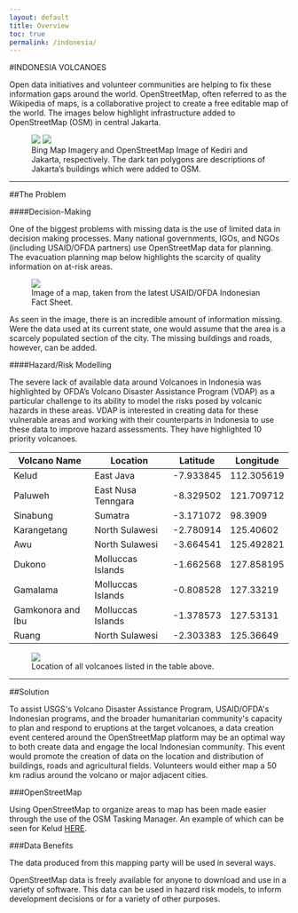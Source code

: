 ```yaml
---
layout: default 
title: Overview
toc: true
permalink: /indonesia/
---
```


#INDONESIA VOLCANOES

Open data initiatives and volunteer communities are helping to fix these information gaps around the world. OpenStreetMap, often referred to as the Wikipedia of maps, is a collaborative project to create a free editable map of the world. The images below highlight infrastructure added to OpenStreetMap (OSM) in central Jakarta.

<figure class="half">
	<img src="../images/overview/osm2ge.png">
	<img src="../images/overview/osm2ge2.png">
	<figcaption>Bing Map Imagery and OpenStreetMap Image of Kediri and Jakarta, respectively. The dark tan polygons are descriptions of Jakarta’s buildings which were added to OSM.</figcaption>
</figure>

-----

##The Problem

####Decision-Making

One of the biggest problems with missing data is the use of limited data in decision making processes. Many national governments, IGOs, and NGOs (including USAID/OFDA partners) use OpenStreetMap data for planning. The evacuation planning map below highlights the scarcity of quality information on at-risk areas.

<figure>
	<img src="../images/overview/harlan.png">
	<figcaption>Image of a map, taken from the latest USAID/OFDA Indonesian Fact Sheet.</figcaption>
</figure>

As seen in the image, there is an incredible amount of information missing. Were the data used at its current state, one would assume that the area is a scarcely populated section of the city. The missing buildings and roads, however, can be added.

####Hazard/Risk Modelling

The severe lack of available data around Volcanoes in Indonesia was highlighted by OFDA’s Volcano Disaster Assistance Program (VDAP) as a particular challenge to its ability to model the risks posed by volcanic hazards in these areas. VDAP is interested in creating data for these vulnerable areas and working with their counterparts in Indonesia to use these data to improve hazard assessments. They have highlighted 10 priority volcanoes.

<ol></ol>

<table>
  <thead>
    <tr>
      <th>Volcano Name</th>
      <th>Location</th>
      <th>Latitude</th>
      <th>Longitude</th>
    </tr>
  </thead>
  <tbody>
    <tr>
      <td>Kelud</td>
      <td>East Java</td>
      <td>-7.933845</td>
      <td>112.305619</td>
    </tr>
    <tr>
      <td>Paluweh</td>
      <td>East Nusa Tenngara</td>
      <td>-8.329502</td>
      <td>121.709712</td>
    </tr>
    <tr>
      <td>Sinabung</td>
      <td>Sumatra</td>
      <td>-3.171072</td>
      <td>98.3909</td>
    </tr>
    <tr>
      <td>Karangetang</td>
      <td>North Sulawesi</td>
      <td>-2.780914</td>
      <td>125.40602</td>
    </tr>
    <tr>
      <td>Awu</td>
      <td>North Sulawesi</td>
      <td>-3.664541</td>
      <td>125.492821</td>
    </tr>
    <tr>
      <td>Dukono</td>
      <td>Molluccas Islands</td>
      <td>-1.662568</td>
      <td>127.858195</td>
    </tr>
    <tr>
      <td>Gamalama</td>
      <td>Molluccas Islands</td>
      <td>-0.808528</td>
      <td>127.33219</td>
    </tr>
    <tr>
      <td>Gamkonora and Ibu</td>
      <td>Molluccas Islands</td>
      <td>-1.378573</td>
      <td>127.53131</td>
    </tr>
    <tr>
      <td>Ruang</td>
      <td>North Sulawesi</td>
      <td>-2.303383</td>
      <td>125.36649</td>
    </tr>
    </tr>
  </tbody>
</table>

<figure>
	<img src="../images/overview/ind.png">
	<figcaption>Location of all volcanoes listed in the table above.</figcaption>
</figure>

----

##Solution

To assist USGS's Volcano Disaster Assistance Program, USAID/OFDA's Indonesian programs, and the broader humanitarian community's capacity to plan and respond to eruptions at the target volcanoes, a data creation event centered around the OpenStreetMap platform may be an optimal way to both create data and engage the local Indonesian community. This event would promote the creation of data on the location and distribution of buildings, roads and agricultural fields. Volunteers would either map a 50 km radius around the volcano or major adjacent cities.

###OpenStreetMap

Using OpenStreetMap to organize areas to map has been made easier through the use of the OSM Tasking Manager. An example of which can be seen for Kelud [HERE](http://tasks.hotosm.org/project/425).

###Data Benefits

The data produced from this mapping party will be used in several ways.

OpenStreetMap data is freely available for anyone to download and use in a variety of software. This data can be used in hazard risk models, to inform development decisions or for a variety of other purposes.
